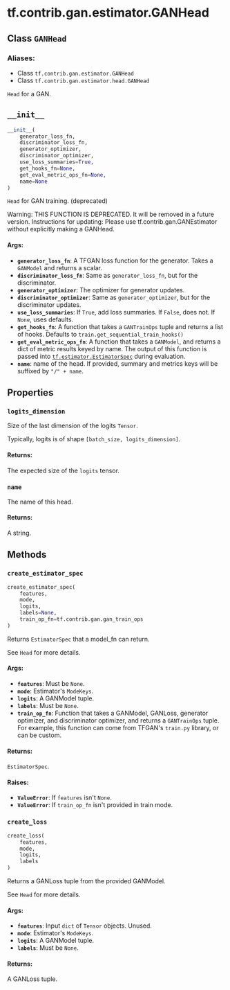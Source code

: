 <div itemscope itemtype="http://developers.google.com/ReferenceObject">
<meta itemprop="name" content="tf.contrib.gan.estimator.GANHead" />
<meta itemprop="path" content="Stable" />
<meta itemprop="property" content="logits_dimension"/>
<meta itemprop="property" content="name"/>
<meta itemprop="property" content="__init__"/>
<meta itemprop="property" content="create_estimator_spec"/>
<meta itemprop="property" content="create_loss"/>
</div>

# tf.contrib.gan.estimator.GANHead

## Class `GANHead`



### Aliases:

* Class `tf.contrib.gan.estimator.GANHead`
* Class `tf.contrib.gan.estimator.head.GANHead`

`Head` for a GAN.

<h2 id="__init__"><code>__init__</code></h2>

``` python
__init__(
    generator_loss_fn,
    discriminator_loss_fn,
    generator_optimizer,
    discriminator_optimizer,
    use_loss_summaries=True,
    get_hooks_fn=None,
    get_eval_metric_ops_fn=None,
    name=None
)
```

`Head` for GAN training. (deprecated)

Warning: THIS FUNCTION IS DEPRECATED. It will be removed in a future version.
Instructions for updating:
Please use tf.contrib.gan.GANEstimator without explicitly making a GANHead.

#### Args:

* <b>`generator_loss_fn`</b>: A TFGAN loss function for the generator. Takes a
    `GANModel` and returns a scalar.
* <b>`discriminator_loss_fn`</b>: Same as `generator_loss_fn`, but for the
  discriminator.
* <b>`generator_optimizer`</b>: The optimizer for generator updates.
* <b>`discriminator_optimizer`</b>: Same as `generator_optimizer`, but for the
    discriminator updates.
* <b>`use_loss_summaries`</b>: If `True`, add loss summaries. If `False`, does not.
    If `None`, uses defaults.
* <b>`get_hooks_fn`</b>: A function that takes a `GANTrainOps` tuple and returns a
    list of hooks. Defaults to `train.get_sequential_train_hooks()`
* <b>`get_eval_metric_ops_fn`</b>: A function that takes a `GANModel`, and returns a
    dict of metric results keyed by name. The output of this function is
    passed into <a href="../../../../tf/estimator/EstimatorSpec.md"><code>tf.estimator.EstimatorSpec</code></a> during evaluation.
* <b>`name`</b>: name of the head. If provided, summary and metrics keys will be
    suffixed by `"/" + name`.



## Properties

<h3 id="logits_dimension"><code>logits_dimension</code></h3>

Size of the last dimension of the logits `Tensor`.

Typically, logits is of shape `[batch_size, logits_dimension]`.

#### Returns:

The expected size of the `logits` tensor.

<h3 id="name"><code>name</code></h3>

The name of this head.

#### Returns:

A string.



## Methods

<h3 id="create_estimator_spec"><code>create_estimator_spec</code></h3>

``` python
create_estimator_spec(
    features,
    mode,
    logits,
    labels=None,
    train_op_fn=tf.contrib.gan.gan_train_ops
)
```

Returns `EstimatorSpec` that a model_fn can return.

See `Head` for more details.

#### Args:

* <b>`features`</b>: Must be `None`.
* <b>`mode`</b>: Estimator's `ModeKeys`.
* <b>`logits`</b>: A GANModel tuple.
* <b>`labels`</b>: Must be `None`.
* <b>`train_op_fn`</b>: Function that takes a GANModel, GANLoss, generator optimizer,
    and discriminator optimizer, and returns a `GANTrainOps` tuple. For
    example, this function can come from TFGAN's `train.py` library, or can
    be custom.


#### Returns:

`EstimatorSpec`.


#### Raises:

* <b>`ValueError`</b>: If `features` isn't `None`.
* <b>`ValueError`</b>: If `train_op_fn` isn't provided in train mode.

<h3 id="create_loss"><code>create_loss</code></h3>

``` python
create_loss(
    features,
    mode,
    logits,
    labels
)
```

Returns a GANLoss tuple from the provided GANModel.

See `Head` for more details.

#### Args:

* <b>`features`</b>: Input `dict` of `Tensor` objects. Unused.
* <b>`mode`</b>: Estimator's `ModeKeys`.
* <b>`logits`</b>: A GANModel tuple.
* <b>`labels`</b>: Must be `None`.


#### Returns:

A GANLoss tuple.



